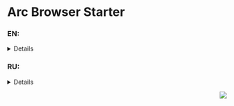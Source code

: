 # Arc Browser Starter

### EN:
<details>
This application fixes the problem when Arc Browser does not start after authorization.<br><br>

Problem sequence:
1. Install the application.
2. Authorization in the application.
3. Close the application.
4. Attempt to start the application.
5. The application does not start.

All this happens because of the folder `C:\Users\%username%\AppData\Local\Packages\TheBrowserCompany.Arc_{ArcBrowserMaybeId}\LocalCache\Local\firestore\Arc`, which will have to be deleted every time the application is started.
This application deletes this folder and starts Arc Browser.

I hope this application will help you and you will be able to continue using Arc Browser without any problems)
</details>

### RU:
<details>
Данное приложение исправляет проблему, когда Arc Browser не запускается после авторизации.<br><br>

Последовательность проблемы:
1. Установка приложения.
2. Авторизация в приложении.
3. Закрытие приложения.
4. Попытка запуска приложения.
5. Приложение не запускается.

Всё это происходит из-за папки `C:\Users\%username%\AppData\Local\Packages\TheBrowserCompany.Arc_{ArcBrowserMaybeId}\LocalCache\Local\firestore\Arc`, которую придется удалить каждый раз при запуске приложения.
Данное приложение удаляет эту папку и запускает Arc Browser.

Надеюсь, что данное приложение вам поможет и вы сможете как и я дальше пользоваться Arc Browser без каких-либо проблем)
</details>

<p align="right">
	<img src="https://badges.pufler.dev/visits/KataLoved/ArcBrowserStarter?color=black&logo=github"/>
</p>